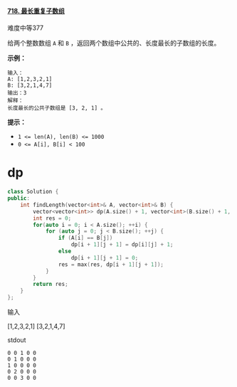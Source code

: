 #### [718. 最长重复子数组](https://leetcode-cn.com/problems/maximum-length-of-repeated-subarray/)

难度中等377

给两个整数数组 `A` 和 `B` ，返回两个数组中公共的、长度最长的子数组的长度。

 

**示例：**

```
输入：
A: [1,2,3,2,1]
B: [3,2,1,4,7]
输出：3
解释：
长度最长的公共子数组是 [3, 2, 1] 。
```

 

**提示：**

- `1 <= len(A), len(B) <= 1000`
- `0 <= A[i], B[i] < 100`



# dp

```c++
class Solution {
public:
    int findLength(vector<int>& A, vector<int>& B) {
        vector<vector<int>> dp(A.size() + 1, vector<int>(B.size() + 1, 0));
        int res = 0;
        for(auto i = 0; i < A.size(); ++i) {
            for (auto j = 0; j < B.size(); ++j) {
                if (A[i] == B[j]) 
                    dp[i + 1][j + 1] = dp[i][j] + 1;
                else 
                    dp[i + 1][j + 1] = 0;
                res = max(res, dp[i + 1][j + 1]);
            }
        }
        return res;
    }
};
```



输入

[1,2,3,2,1] [3,2,1,4,7]

stdout

```shell
0 0 1 0 0 
0 1 0 0 0  
1 0 0 0 0  
0 2 0 0 0  
0 0 3 0 0
```



